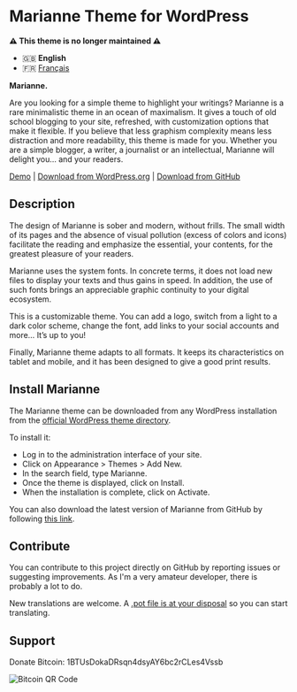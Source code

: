 # Marianne Theme for WordPress

**⚠️ This theme is no longer maintained ⚠️**

- 🇬🇧 **English**
- 🇫🇷 [Français](/.github/LISEZMOI.md)

**Marianne.**

Are you looking for a simple theme to highlight your writings? Marianne is a rare minimalistic theme in an ocean of maximalism. It gives a touch of old school blogging to your site, refreshed, with customization options that make it flexible. If you believe that less graphism complexity means less distraction and more readability, this theme is made for you. Whether you are a simple blogger, a writer, a journalist or an intellectual, Marianne will delight you… and your readers.

[Demo](https://chezteddy.fr) | [Download from WordPress.org](https://wordpress.org/themes/marianne/) | [Download from GitHub](https://github.com/te2dy/marianne/releases/latest)

## Description

The design of Marianne is sober and modern, without frills. The small width of its pages and the absence of visual pollution (excess of colors and icons) facilitate the reading and emphasize the essential, your contents, for the greatest pleasure of your readers.

Marianne uses the system fonts. In concrete terms, it does not load new files to display your texts and thus gains in speed. In addition, the use of such fonts brings an appreciable graphic continuity to your digital ecosystem.

This is a customizable theme. You can add a logo, switch from a light to a dark color scheme, change the font, add links to your social accounts and more… It’s up to you!

Finally, Marianne theme adapts to all formats. It keeps its characteristics on tablet and mobile, and it has been designed to give a good print results.

## Install Marianne

The Marianne theme can be downloaded from any WordPress installation from the [official WordPress theme directory](https://wordpress.org/themes/marianne/).

To install it:
- Log in to the administration interface of your site.
- Click on Appearance \> Themes \> Add New.
- In the search field, type Marianne.
- Once the theme is displayed, click on Install.
- When the installation is complete, click on Activate.

You can also download the latest version of Marianne from GitHub by following [this link](https://github.com/te2dy/marianne/releases/latest).

## Contribute

You can contribute to this project directly on GitHub by reporting issues or suggesting improvements. As I'm a very amateur developer, there is probably a lot to do.

New translations are welcome. A [.pot file is at your disposal](/languages/marianne.pot) so you can start translating.

## Support

Donate Bitcoin: 1BTUsDokaDRsqn4dsyAY6bc2rCLes4Vssb

![Bitcoin QR Code](/.github/btc-qr-code.png)
